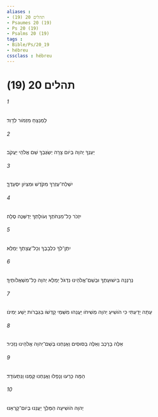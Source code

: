 ```yaml
---
aliases : 
- תהלים 20 (19)
- Psaumes 20 (19)
- Ps 20 (19)
- Psalms 20 (19)
tags : 
- Bible/Ps/20_19
- hébreu
cssclass : hébreu
---
```


# תהלים 20 (19)

###### 1
לַמְנַצֵּחַ מִזְמֹור לְדָוִד׃
###### 2
יַעַנְךָ יְהוָה בְּיֹום צָרָה יְשַׂגֶּבְךָ שֵׁם אֱלֹהֵי יַעֲקֹב׃
###### 3
יִשְׁלַח־עֶזְרְךָ מִקֹּדֶשׁ וּמִצִּיֹּון יִסְעָדֶךָּ׃
###### 4
יִזְכֹּר כָּל־מִנְחֹתֶךָ וְעֹולָתְךָ יְדַשְּׁנֶה סֶלָה׃
###### 5
יִתֶּן־לְךָ כִלְבָבֶךָ וְכָל־עֲצָתְךָ יְמַלֵּא׃
###### 6
נְרַנְּנָה בִּישׁוּעָתֶךָ וּבְשֵׁם־אֱלֹהֵינוּ נִדְגֹּל יְמַלֵּא יְהוָה כָּל־מִשְׁאֲלֹותֶיךָ׃
###### 7
עַתָּה יָדַעְתִּי כִּי הֹושִׁיעַ יְהוָה מְשִׁיחֹו יַעֲנֵהוּ מִשְּׁמֵי קָדְשֹׁו בִּגְבֻרֹות יֵשַׁע יְמִינֹו׃
###### 8
אֵלֶּה בָרֶכֶב וְאֵלֶּה בַסּוּסִים וַאֲנַחְנוּ בְּשֵׁם־יְהוָה אֱלֹהֵינוּ נַזְכִּיר׃
###### 9
הֵמָּה כָּרְעוּ וְנָפָלוּ וַאֲנַחְנוּ קַּמְנוּ וַנִּתְעֹודָד׃
###### 10
יְהוָה הֹושִׁיעָה הַמֶּלֶךְ יַעֲנֵנוּ בְיֹום־קָרְאֵנוּ׃
